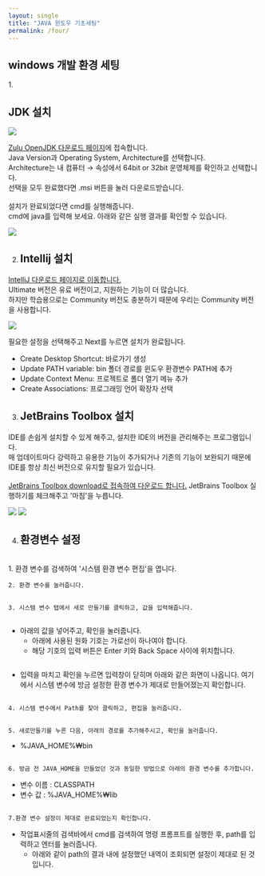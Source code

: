 ```yaml
---
layout: single
title: "JAVA 윈도우 기초세팅"
permalink: /four/
---
```


<h2>windows 개발 환경 세팅</h2>
1. <h2>JDK 설치</h2>
<img src="https://user-images.githubusercontent.com/77485397/208794394-bb094977-4367-481b-b3c3-2cbeac927d6d.png">

<a href="https://www.azul.com/downloads/?version=java-11-lts&os=windows&architecture=x86-64-bit&package=jdk">Zulu OpenJDK 다운로드 페이지</a>에 접속합니다. <br/>
Java Version과 Operating System, Architecture를 선택합니다. <br/>
Architecture는 내 컴퓨터 → 속성에서 64bit or 32bit 운영체제를 확인하고 선택합니다. <br/>
선택을 모두 완료했다면 .msi 버튼을 눌러 다운로드받습니다. <br/>
<br/>
설치가 완료되었다면 cmd를 실행해줍니다.<br/>
cmd에 java를 입력해 보세요. 아래와 같은 실행 결과를 확인할 수 있습니다.

<img src="https://user-images.githubusercontent.com/77485397/208794754-1ffa1116-d2c4-43b0-91a9-baa009b9298b.png">

2. <h2>Intellij 설치</h2>
<a href="https://www.jetbrains.com/ko-kr/idea/download/#section=windows">IntelliJ 다운로드 페이지로 이동합니다.</a><br/>
Ultimate 버전은 유료 버전이고, 지원하는 기능이 더 많습니다. <br/>
하지만 학습용으로는 Community 버전도 충분하기 때문에 우리는 Community 버전을 사용합니다.

<img src="https://user-images.githubusercontent.com/77485397/208794922-ab835790-b18b-4b88-954b-8384cf073905.png">

필요한 설정을 선택해주고 Next를 누르면 설치가 완료됩니다. <br/>
* Create Desktop Shortcut: 바로가기 생성
* Update PATH variable: bin 폴더 경로를 윈도우 환경변수 PATH에 추가
* Update Context Menu: 프로젝트로 폴더 열기 메뉴 추가
* Create Associations: 프로그래밍 언어 확장자 선택

3. <h2>JetBrains Toolbox 설치</h2>
IDE를 손쉽게 설치할 수 있게 해주고, 설치한 IDE의 버전을 관리해주는 프로그램입니다. <br/>
매 업데이트마다 강력하고 유용한 기능이 추가되거나 기존의 기능이 보완되기 때문에 IDE를 항상 최신 버전으로 유지할 필요가 있습니다. <br/>
<br/>
<a href="https://www.jetbrains.com/lp/toolbox/">JetBrains Toolbox download로 접속하여 다운로드 합니다.</a>
JetBrains Toolbox 실행하기를 체크해주고 '마침'을 누릅니다.

<img src="https://user-images.githubusercontent.com/77485397/208798184-fabf5fc1-8233-41bf-9e5e-f7342555af72.png">
<img src="https://user-images.githubusercontent.com/77485397/208798463-87aab3bf-c828-4f30-bc19-a816da195800.png">

4. <h2>환경변수 설정</h2>
<br/>
    1. 환경 변수를 검색하여 '시스템 환경 변수 편집'을 엽니다.

<img src="https://user-images.githubusercontent.com/77485397/208798564-b1a4b656-b590-4728-86b7-56daf4412963.png" alt="">

    2. 환경 변수를 눌러줍니다.

<img src="https://user-images.githubusercontent.com/77485397/208798651-685bd72e-d272-4776-b5a0-e6c41cb6e1c6.png" alt="">

    3. 시스템 변수 탭에서 새로 만들기를 클릭하고, 값을 입력해줍니다.

<img src="https://user-images.githubusercontent.com/77485397/208798733-442435f3-5bc3-47d1-b6da-ecdee639b1e7.png" alt="">

* 아래의 값을 넣어주고, 확인을 눌러줍니다.
    * 아래에 사용된 원화 기호는 가로선이 하나여야 합니다.
    * 해당 기호의 입력 버튼은 Enter 키와 Back Space 사이에 위치합니다.

<img src="https://user-images.githubusercontent.com/77485397/208798874-4713e769-aaaa-4ff5-8600-a8086005d682.png" alt="">

* 입력을 마치고 확인을 누르면 입력창이 닫히며 아래와 같은 화면이 나옵니다. 여기에서 시스템 변수에 방금 설정한 환경 변수가 제대로 만들어졌는지 확인합니다.

<img src="https://user-images.githubusercontent.com/77485397/208798921-04a362d1-49e8-4007-97be-bfc2ceedf78e.png" alt="">

    4. 시스템 변수에서 Path를 찾아 클릭하고, 편집을 눌러줍니다.

<img src="https://user-images.githubusercontent.com/77485397/208798979-3bdb464b-5c2a-4820-85af-85582f569949.png" alt="">

    5. 새로만들기를 누른 다음, 아래의 경로를 추가해주시고, 확인을 눌러줍니다.
* %JAVA_HOME%₩bin

<img src="https://user-images.githubusercontent.com/77485397/208799061-bd6a312f-22d9-4587-b2e1-dd38d230de52.png" alt="">

    6. 방금 전 JAVA_HOME을 만들었던 것과 동일한 방법으로 아래의 환경 변수를 추가합니다.
* 변수 이름 : CLASSPATH
* 변수 값 : %JAVA_HOME%₩lib

<img src="https://user-images.githubusercontent.com/77485397/208799232-4df3fb31-7d3c-489c-b91f-462782a84c6b.png" alt="">

    7.환경 변수 설정이 제대로 완료되었는지 확인합니다.
* 작업표시줄의 검색바에서 cmd를 검색하여 명령 프롬프트를 실행한 후, path를 입력하고 엔터를 눌러줍니다.
    * 아래와 같이 path의 결과 내에 설정했던 내역이 조회되면 설정이 제대로 된 것입니다.
    
<img src="https://user-images.githubusercontent.com/77485397/208799360-5cfb211c-993a-4ceb-8a48-fc754bcec82b.png" alt="">
